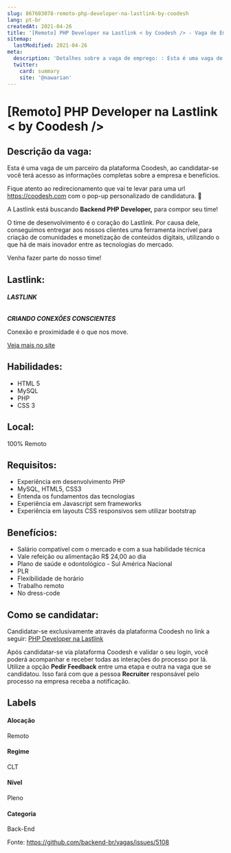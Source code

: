 ```yaml
---
slug: 867603078-remoto-php-developer-na-lastlink-by-coodesh
lang: pt-br
createdAt: 2021-04-26
title: '[Remoto] PHP Developer na Lastlink < by Coodesh /> - Vaga de Emprego'
sitemap:
  lastModified: 2021-04-26
meta:
  description: 'Detalhes sobre a vaga de emprego: : Esta é uma vaga de um parceiro da plataforma Coodesh, ao candidatar-se você terá acesso as informações completas sobre a empresa e benefícios.  Fique atento ao redirecionamento que vai te levar para uma url https://coodesh.com com o pop-up personalizado de candidatura. :wave: <p>A Lastlink está buscando <strong>Backend PHP Developer,</strong> para compor seu time!</p> <p>O time de desenvolvimento é o coração do Lastlink. Por causa dele, conseguimos entregar aos nossos clientes uma ferramenta incrível para criação de comunidades e monetização de conteúdos digitais, utilizando o que há de mais inovador entre as tecnologias do mercado.&nbsp;</p> <p>Venha fazer parte do nosso time!</p> <p></p>'
  twitter:
    card: summary
    site: '@nawarian'
---
```


# [Remoto] PHP Developer na Lastlink < by Coodesh />

## Descrição da vaga: 
Esta é uma vaga de um parceiro da plataforma Coodesh, ao candidatar-se você terá acesso as informações completas sobre a empresa e benefícios.


Fique atento ao redirecionamento que vai te levar para uma url https://coodesh.com com o pop-up personalizado de candidatura. :wave:
<p>A Lastlink está buscando <strong>Backend PHP Developer,</strong> para compor seu time!</p>
<p>O time de desenvolvimento é o coração do Lastlink. Por causa dele, conseguimos entregar aos nossos clientes uma ferramenta incrível para criação de comunidades e monetização de conteúdos digitais, utilizando o que há de mais inovador entre as tecnologias do mercado.&nbsp;</p>
<p>Venha fazer parte do nosso time!</p>
<p></p>

## Lastlink: 
 <h6><strong>LASTLINK</strong></h6>
<p><strong><em>CRIANDO CONEXÕES CONSCIENTES</em></strong></p>
<p>Conexão e proximidade é o que nos move.</p><a href='https://coodesh.com/empresas/lastlink'>Veja mais no site</a>

 ## Habilidades: 
 - HTML 5 
- MySQL 
- PHP 
- CSS 3
## Local: 
 100% Remoto
## Requisitos: 
 - Experiência em desenvolvimento PHP 
- MySQL, HTML5, CSS3 
- Entenda os fundamentos das tecnologias 
- Experiência em Javascript sem frameworks 
- Experiência em layouts CSS responsivos sem utilizar bootstrap

## Benefícios: 
 - Salário compatível com o mercado e com a sua habilidade técnica 
- Vale refeição ou alimentação R$ 24,00 ao dia 
- Plano de saúde e odontológico - Sul América Nacional 
- PLR 
- Flexibilidade de horário 
- Trabalho remoto 
- No dress-code
## Como se candidatar:
Candidatar-se exclusivamente através da plataforma Coodesh no link a seguir: [PHP Developer na Lastlink](https://coodesh.com/vagas/backend-php-developer-131316?origin=github&modal=open)


Após candidatar-se via plataforma Coodesh e validar o seu login, você poderá acompanhar e receber todas as interações do processo por lá. Utilize a opção <b>Pedir Feedback</b> entre uma etapa e outra na vaga que se candidatou. Isso fará com que a pessoa <b>Recruiter</b> responsável pelo processo na empresa receba a notificação.
## Labels
#### Alocação
Remoto
#### Regime
CLT
#### Nível
Pleno
#### Categoria
Back-End

Fonte: https://github.com/backend-br/vagas/issues/5108